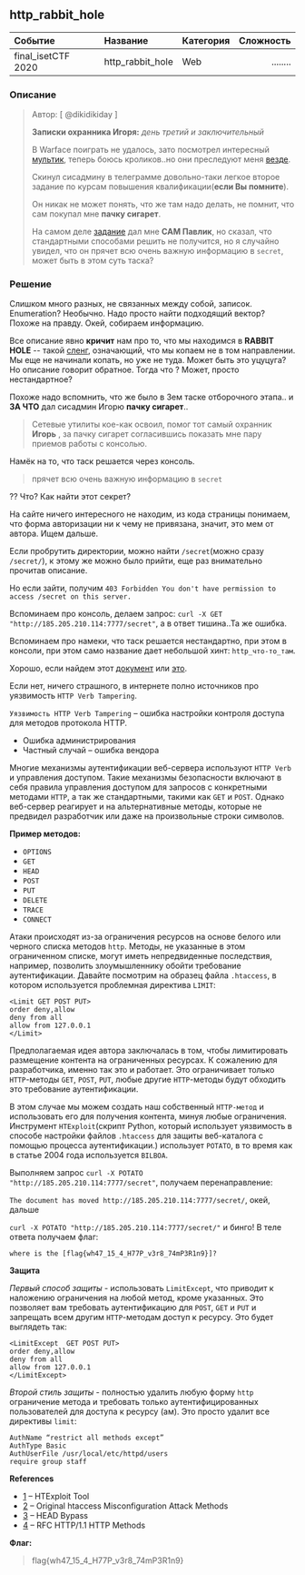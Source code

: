## http_rabbit_hole

| Событие | Название | Категория | Сложность |
|:--------|:---------|:----------|----------:|
| final_isetCTF 2020 | http_rabbit_hole | Web | ........ |

### Описание
> Автор: [ @dikidikiday ]
>
> **Записки охранника Игоря:** *день третий и заключительный*
> 
> В Warface поиграть не удалось, зато посмотрел интересный [мультик](https://www.youtube.com/watch?v=MmVLuKcmrY0), теперь боюсь кроликов..но они преследуют меня [везде](http://lib.ru/CARROLL/alisa_star.txt).
> 
> Скинул сисадмину в телеграмме довольно-таки легкое второе задание по курсам повышения квалификации(**если Вы помните**). 
> 
> Он никак не может понять, что же там надо делать, не помнит, что сам покупал мне **пачку сигарет**.
> 
> На самом деле [задание](http://ваш_сайт:7777) дал мне **САМ Павлик**, но сказал, что стандартными способами решить не получится, но я случайно увидел, что он прячет всю очень важную информацию в `secret`, может быть в этом суть таска?

### Решение

Слишком много разных, не связанных между собой, записок. Enumeration? Необычно. Надо просто найти подходящий вектор? Похоже на правду. Окей, собираем информацию.

Все описание явно **кричит** нам про то, что мы находимся в **RABBIT HOLE** -- такой [сленг](https://otvet.mail.ru/question/25591763), означающий, что мы копаем не в том направлении. Мы еще не начинали копать, но уже не туда. Может быть это уцуцуга? Но описание говорит обратное. Тогда что ? Может, просто нестандартное?

Похоже надо вспомнить, что же было в 3ем таске отборочного этапа.. и **ЗА ЧТО** дал сисадмин Игорю **пачку сигарет**..

> Сетевые утилиты кое-как освоил, помог тот самый охранник **Игорь** , за пачку сигарет согласившись показать мне пару приемов работы с консолью.

Намёк на то, что таск решается через консоль.

> прячет всю очень важную информацию в `secret`

?? Что? Как найти этот секрет?

На сайте ничего интересного не находим, из кода страницы понимаем, что форма авторизации ни к чему не привязана, значит, это мем от автора. Ищем дальше.

Если пробрутить директории, можно найти `/secret`(можно сразу `/secret/`), к этому же можно было прийти, еще раз внимательно прочитав описание.

Но если зайти, получим `403 Forbidden You don't have permission to access /secret on this server.`

Вспоминаем про консоль, делаем запрос: `curl -X GET "http://185.205.210.114:7777/secret"`, а в ответ тишина..Та же ошибка.

Вспоминаем про намеки, что таск решается нестандартно, при этом в консоли, при этом само название дает небольшой хинт: `http_что-то_там`.

Хорошо, если найдем этот [документ](https://www.ptsecurity.com/upload/corporate/ru-ru/webinars/ics/%D0%AE.%D0%93%D0%BE%D0%BB%D1%8C%D1%86%D0%B5%D0%B2_%D0%A3%D1%8F%D0%B7%D0%B2%D0%B8%D0%BC%D0%BE%D1%81%D1%82%D0%B8_web_%D1%81%D0%BB%D0%BE%D0%B6%D0%BD%D1%8B%D0%B5_%D1%81%D0%BB%D1%83%D1%87%D0%B0%D0%B8.pdf) или [это](http://turbochaos.blogspot.com/2013/05/htaccess-tricks-verb-tampering.html).

Если нет, ничего страшного, в интернете полно источников про уязвимость `HTTP Verb Tampering`.

`Уязвимость HTTP Verb Tampering` – ошибка настройки контроля доступа для методов протокола HTTP.
- Ошибка администрирования
- Частный случай – ошибка вендора

Многие механизмы аутентификации веб-сервера используют `HTTP Verb` и управления доступом. Такие механизмы безопасности включают в себя правила управления доступом для запросов с конкретными методами `HTTP`, а так же стандартными, такими как `GET` и `POST`. Однако веб-сервер реагирует и на альтернативные методы, которые не предвидел разработчик или даже на произвольные строки символов.

**Пример методов:**

- `OPTIONS`
- `GET`
- `HEAD`
- `POST`
- `PUT`
- `DELETE`
- `TRACE`
- `CONNECT`

Атаки происходят из-за ограничения ресурсов на основе белого или черного списка методов `http`. Методы, не указанные в этом ограниченном списке, могут иметь непредвиденные последствия, например, позволить злоумышленнику обойти требование аутентификации. Давайте посмотрим на образец файла `.htaccess`, в котором используется проблемная директива `LIMIT`:

```
<Limit GET POST PUT>
order deny,allow
deny from all
allow from 127.0.0.1
</Limit>
```

Предполагаемая идея автора заключалась в том, чтобы лимитировать размещение контента на ограниченных ресурсах. К сожалению для разработчика, именно так это и работает. Это ограничивает только `HTTP`-методы `GET`, `POST`, `PUT`, любые другие `HTTP`-методы будут обходить это требование аутентификации.


В этом случае мы можем создать наш собственный `HTTP-метод` и использовать его для получения контента, минуя любые ограничения. Инструмент `HTExploit`(скрипт Python, который использует уязвимость в способе настройки файлов `.htaccess` для защиты веб-каталога с помощью процесса аутентификации.) использует `POTATO`, в то время как в статье 2004 года используется `BILBOA`. 

Выполняем запрос `curl -X POTATO "http://185.205.210.114:7777/secret"`, получаем перенаправление:

`The document has moved http://185.205.210.114:7777/secret/`, окей, дальше 

`curl -X POTATO "http://185.205.210.114:7777/secret/"` и бинго! В теле ответа получаем флаг:

`where is the [flag{wh47_15_4_H77P_v3r8_74mP3R1n9}]?`

**Защита**

*Первый способ защиты* - использовать `LimitExcept`, что приводит к наложению ограничения на любой метод, кроме указанных. Это позволяет вам требовать аутентификацию для `POST`, `GET` и `PUT` и запрещать всем другим `HTTP`-методам доступ к ресурсу. Это будет выглядеть так:

```
<LimitExcept  GET POST PUT>
order deny,allow
deny from all
allow from 127.0.0.1
</LimitExcept>
```

*Второй стиль защиты* - полностью удалить любую форму `http` ограничение метода и требовать только аутентифицированных пользователей для доступа к ресурсу (ам). Это просто удалит все директивы `limit`:

```
AuthName “restrict all methods except”
AuthType Basic
AuthUserFile /usr/local/etc/httpd/users
require group staff
```

**References**
- [1](http://www.mkit.com.ar/labs/htexploit/) – HTExploit Tool
- [2](www.kernelpanik.org/docs/kernelpanik/bme.eng.pdf) – Original htaccess Misconfiguration Attack Methods
- [3](https://www.aspectsecurity.com/research/aspsec_presentations/download-bypassing-web-authentication-and-authorization-with-http-verb-tampering/) – HEAD Bypass
- [4](http://www.w3.org/Protocols/rfc2616/rfc2616-sec9.html) – RFC HTTP/1.1 HTTP Methods

**Флаг:**

> flag{wh47_15_4_H77P_v3r8_74mP3R1n9}
